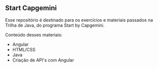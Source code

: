 <h2>Start Capgemini</h2>

Esse repositório é destinado para os exercícios e materiais passados na Trilha de Java, do programa Start by Capgemini.

Conteúdo desses materiais:

- Angular
- HTML/CSS
- Java
- Criação de API's com Angular
